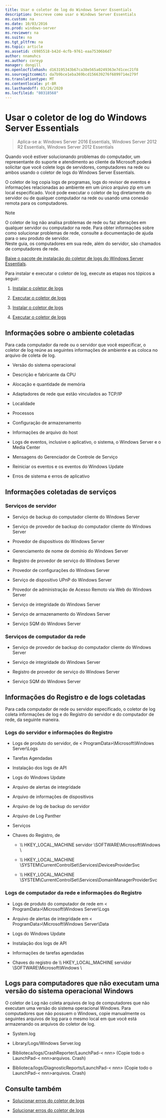 ```yaml
---
title: Usar o coletor de log do Windows Server Essentials
description: Descreve como usar o Windows Server Essentials
ms.custom: na
ms.date: 10/03/2016
ms.prod: windows-server
ms.reviewer: na
ms.suite: na
ms.tgt_pltfrm: na
ms.topic: article
ms.assetid: c6985518-b42d-4cfb-9761-eaa75306b6d7
author: nnamuhcs
ms.author: coreyp
manager: dongill
ms.openlocfilehash: d163195343b67ca38e565a0249363e7d1cec21f8
ms.sourcegitcommit: da7b9bce1eba369bcd156639276f6899714e279f
ms.translationtype: MT
ms.contentlocale: pt-BR
ms.lasthandoff: 03/26/2020
ms.locfileid: "80318568"
---
```

# <a name="use-the-windows-server-essentials-log-collector"></a>Usar o coletor de log do Windows Server Essentials

>Aplica-se a: Windows Server 2016 Essentials, Windows Server 2012 R2 Essentials, Windows Server 2012 Essentials

Quando você estiver solucionando problemas do computador, um representante do suporte e atendimento ao cliente da Microsoft poderá solicitar que você colete logs de servidores, computadores na rede ou ambos usando o coletor de logs do Windows Server Essentials.  
  
 O coletor de log copia logs de programas, logs do revisor de eventos e informações relacionadas ao ambiente em um único arquivo zip em um local especificado. Você pode executar o coletor de log diretamente do servidor ou de qualquer computador na rede ou usando uma conexão remota para os computadores.  
  
> [!NOTE]
>O coletor de log não analisa problemas de rede ou faz alterações em qualquer servidor ou computador na rede. Para obter informações sobre como solucionar problemas de rede, consulte a documentação de ajuda para o seu produto de servidor.  
>Neste guia, os computadores em sua rede, além do servidor, são chamados de computadores de rede.  
>
>[Baixe o pacote de instalação do coletor de logs do Windows Server Essentials](https://www.microsoft.com/download/details.aspx?id=34821).  
  
 Para instalar e executar o coletor de log, execute as etapas nos tópicos a seguir:  
  

1. [Instalar o coletor de logs](Install-the-Windows-Server-Essentials-Log-Collector.md)  
  
2. [Executar o coletor de logs](Run-the-Windows-Server-Essentials-Log-Collector.md)  

3. [Instalar o coletor de logs](../support/Install-the-Windows-Server-Essentials-Log-Collector.md)  
  
4. [Executar o coletor de logs](../support/Run-the-Windows-Server-Essentials-Log-Collector.md)  


## <a name="environment-information-collected"></a>Informações sobre o ambiente coletadas  
 Para cada computador da rede ou o servidor que você especificar, o coletor de log reúne as seguintes informações de ambiente e as coloca no arquivo de coleta de log.  
  
-   Versão do sistema operacional  
  
-   Descrição e fabricante da CPU  
  
-   Alocação e quantidade de memória  
  
-   Adaptadores de rede que estão vinculados ao TCP/IP  
  
-   Localidade  
  
-   Processos  
  
-   Configuração de armazenamento  
  
-   Informações de arquivo do host  
  
-   Logs de eventos, inclusive o aplicativo, o sistema, o Windows Server e o Media Center  
  
-   Mensagens do Gerenciador de Controle de Serviço  
  
-   Reiniciar os eventos e os eventos do Windows Update  
  
-   Erros de sistema e erros de aplicativo  
  
## <a name="services-information-collected"></a>Informações coletadas de serviços  
  
### <a name="server-services"></a>Serviços de servidor  
  
-   Serviço de backup do computador cliente do Windows Server  
  
-   Serviço de provedor de backup do computador cliente do Windows Server  
  
-   Provedor de dispositivos do Windows Server  
  
-   Gerenciamento de nome de domínio do Windows Server  
  
-   Registro de provedor de serviço do Windows Server  
  
-   Provedor de configurações do Windows Server  
  
-   Serviço de dispositivo UPnP do Windows Server  
  
-   Provedor de administração de Acesso Remoto via Web do Windows Server  
  
-   Serviço de integridade do Windows Server  
  
-   Serviço de armazenamento do Windows Server  
  
-   Serviço SQM do Windows Server  
  
### <a name="network-computer-services"></a>Serviços de computador da rede  
  
-   Serviço de provedor de backup do computador cliente do Windows Server  
  
-   Serviço de integridade do Windows Server  
  
-   Registro de provedor de serviço do Windows Server  
  
-   Serviço SQM do Windows Server  
  
## <a name="logs-and-registry-information-collected"></a>Informações do Registro e de logs coletadas  
 Para cada computador de rede ou servidor especificado, o coletor de log coleta informações de log e do Registro do servidor e do computador de rede, da seguinte maneira.  
  
### <a name="server-logs-and-registry-information"></a>Logs do servidor e informações do Registro  
  
-   Logs de produto do servidor, de < ProgramData\>\Microsoft\Windows Server\Logs  
  
-   Tarefas Agendadas  
  
-   Instalação dos logs de API  
  
-   Logs do Windows Update  
  
-   Arquivo de alertas de integridade  
  
-   Arquivo de informações de dispositivos  
  
-   Arquivo de log de backup do servidor  
  
-   Arquivo de Log Panther  
  
-   Serviços  
  
-   Chaves do Registro, de  
  
    -   \\\ HKEY_LOCAL_MACHINE servidor \SOFTWARE\Microsoft\Windows \  
  
    -   \\\ HKEY_LOCAL_MACHINE \SYSTEM\CurrentControlSet\Services\DevicesProviderSvc  
  
    -   \\\ HKEY_LOCAL_MACHINE \SYSTEM\CurrentControlSet\Services\DomainManagerProviderSvc  
  
### <a name="network-computer-logs-and-registry-information"></a>Logs de computador da rede e informações do Registro  
  
-   Logs de produto do computador de rede em < ProgramData\>\Microsoft\Windows Server\Logs  
  
-   Arquivo de alertas de integridade em < ProgramData\>\Microsoft\Windows Server\Data  
  
-   Logs do Windows Update  
  
-   Instalação dos logs de API  
  
-   Informações de tarefas agendadas  
  
-   Chaves do registro de \\\ HKEY_LOCAL_MACHINE servidor \SOFTWARE\Microsoft\Windows \  
  
## <a name="logs-for-computers-that-do-not-run-a-version-of-the-windows-operating-system"></a>Logs para computadores que não executam uma versão do sistema operacional Windows  
 O coletor de Log não coleta arquivos de log de computadores que não executam uma versão do sistema operacional Windows. Para computadores que não possuem o Windows, copie manualmente os seguintes arquivos de log para o mesmo local em que você está armazenando os arquivos do coletor de log.  
  
-   System.log  
  
-   Library/Logs/Windows Server.log  
  
-   Biblioteca/logs/CrashReporter/LaunchPad-< nnn\> (Copie todo o LaunchPad-< nnn\>arquivos. Crash)  
  
-   Biblioteca/logs/DiagnosticReports/LaunchPad-< nnn\> (Copie todo o LaunchPad-< nnn\>arquivos. Crash)  
  
## <a name="see-also"></a>Consulte também  
  

-   [Solucionar erros do coletor de logs](Troubleshoot-Windows-Server-Essentials-Log-Collector-Errors.md)

-   [Solucionar erros do coletor de logs](../support/Troubleshoot-Windows-Server-Essentials-Log-Collector-Errors.md)

